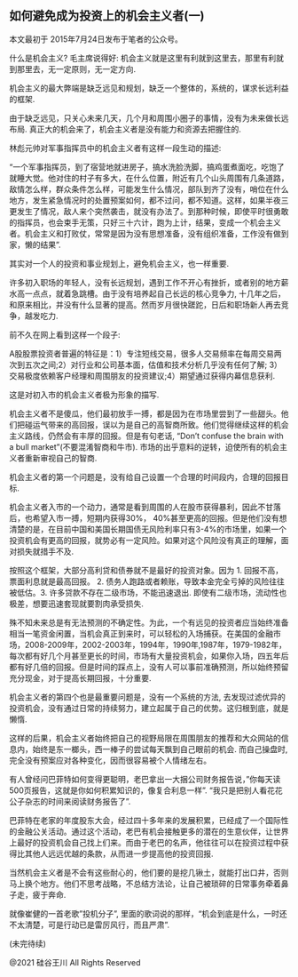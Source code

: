 ## 如何避免成为投资上的机会主义者(一)

本文最初于 2015年7月24日发布于笔者的公众号。

什么是机会主义? 毛主席说得好: 机会主义就是这里有利就到这里去，那里有利就到那里去，无一定原则，无一定方向.

机会主义的最大弊端是缺乏远见和规划，缺乏一个整体的，系统的，谋求长远利益的框架.

由于缺乏远见，只关心未来几天，几个月和周围小圈子的事情，没有为未来做长远布局. 真正大的机会来了，机会主义者是没有能力和资源去把握住的.

林彪元帅对军事指挥员中的机会主义者有这样一段生动的描述:

“一个军事指挥员，到了宿营地就进房子，搞水洗脸洗脚，搞鸡蛋煮面吃，吃饱了就睡大觉。他对住的村子有多大，在什么位置，附近有几个山头周围有几条道路，敌情怎么样，群众条件怎么样，可能发生什么情况，部队到齐了没有，哨位在什么地方，发生紧急情况时的处置预案如何，都不过问，都不知道。这样，如果半夜三更发生了情况，敌人来个突然袭击，就没有办法了。到那种时候，即使平时很勇敢的指挥员，也会束手无策，只好三十六计，跑为上计，结果，变成一个机会主义者。机会主义和打败仗，常常是因为没有思想准备，没有组织准备，工作没有做到家，懒的结果&#8221;.

其实对一个人的投资和事业规划上，避免机会主义，也一样重要.

许多初入职场的年轻人，没有长远规划，遇到工作不开心有挫折，或者别的地方薪水高一点点，就着急跳槽。由于没有培养起自己长远的核心竞争力,
十几年之后，和原来相比，并没有什么显著的提高。然而岁月很快蹉跎，日后和职场新人再去竞争，越发吃力.

前不久在网上看到这样一个段子:

A股股票投资者普遍的特征是：1）专注短线交易，很多人交易频率在每周交易两次到五次之间;2）对行业和公司基本面，估值和技术分析几乎没有任何了解;
3）交易极度依赖客户经理和周围朋友的投资建议;4）期望通过获得内幕信息获利.

这是对初入市的机会主义者极为形象的描写.

机会主义者不是傻瓜，他们最初放手一搏，都是因为在市场里尝到了一些甜头。他们把碰运气带来的高回报，误以为是自己的高智商所致。他们觉得继续这样的机会主义路线，仍然会有丰厚的回报。但是有句老话,
“Don&#8217;t confuse the brain with a bull market”(不要混淆智商和牛市). 市场的出乎意料的逆转，迫使所有的机会主义者重新审视自己的智商.

机会主义者的第一个问题是，没有给自己设置一个合理的时间段内，合理的回报目标.

机会主义者入市的一个动力，通常是看到周围的人在股市获得暴利，因此不甘落后，也希望入市一搏，短期内获得30%，
40%甚至更高的回报。但是他们没有想清楚的是，在目前中国和美国长期国债无风险利率只有3-4%的市场里，如果一个投资机会有更高的回报，就势必有一定风险。如果对这个风险没有真正的理解，面对损失就措手不及.

按照这个框架，大部分高利贷和债券就不是最好的投资对象。因为 1. 回报不高，票面利息就是最高回报。 2.
债务人跑路或者赖账，导致本金完全亏掉的风险往往被低估。3. 许多贷款不存在二级市场，不能迅速退出.
即使有二级市场，流动性也极差，想要迅速套现就要割肉承受损失.

殊不知未来总是有无法预测的不确定性。为此，一个有远见的投资者应当始终准备相当一笔资金闲置，当机会真正到来时，可以轻松的入场捕获。在美国的金融市场，2008-2009年，2002-2003年，1994年，1990年,1987年，1979-1982年，每次都有好几个月甚至更长的时间，市场有大量投资机会，如果你入场，四五年后都有好几倍的回报。但是时间的踩点上，没有人可以事前准确预测，所以始终预留充分现金，对于提高长期回报，十分重要.

机会主义者的第四个也是最重要问题是，没有一个系统的方法, 去发现过滤优异的投资机会，没有通过日常的持续努力，建立起属于自己的优势。这归根到底，就是懒惰.

这样的后果，机会主义者始终把自己的视野局限在周围朋友的推荐和大众网站的信息内，始终是东一榔头，西一棒子的尝试每天飘到自己眼前的机会.
而自己操盘时, 完全没有预案应对各种变化，因而很容易被个人情绪左右。

有人曾经问巴菲特如何变得更聪明，老巴拿出一大捆公司财务报告说，”你每天读500页报告，这就是你如何积累知识的，像复合利息一样”.
“我只是把别人看花花公子杂志的时间来阅读财务报告了”.

巴菲特在老家的年度股东大会，经过四十多年来的发展积累，已经成了一个国际性的金融公关活动。通过这个活动，老巴有机会接触更多的潜在的生意伙伴，让世界上最好的投资机会自己找上们来。而由于老巴的名声，他往往可以在投资过程中获得比其他人远远优越的条款，从而进一步提高他的投资回报.

当然机会主义者是不会有这些耐心的，他们要的是挖几锹土，就能打出口井，否则马上换个地方。他们不思考战略，不总结方法论，让自己被琐碎的日常事务牵着鼻子走，疲于奔命.

就像崔健的一首老歌&#8221;投机分子&#8221;, 里面的歌词说的那样，“机会到底是什么，一时还不太清楚，可是行动已是雷厉风行，而且严肃”.

(未完待续)

@2021 硅谷王川 All Rights Reserved

